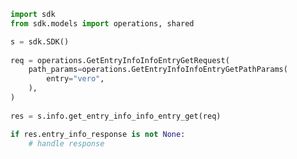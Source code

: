 <!-- Start SDK Example Usage -->
```python
import sdk
from sdk.models import operations, shared

s = sdk.SDK()
    
req = operations.GetEntryInfoInfoEntryGetRequest(
    path_params=operations.GetEntryInfoInfoEntryGetPathParams(
        entry="vero",
    ),
)
    
res = s.info.get_entry_info_info_entry_get(req)

if res.entry_info_response is not None:
    # handle response
```
<!-- End SDK Example Usage -->